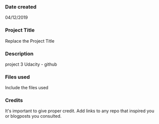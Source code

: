 ### Date created
04/12/2019

### Project Title
Replace the Project Title

### Description
project 3 Udacity - github

### Files used
Include the files used

### Credits
It's important to give proper credit. Add links to any repo that inspired you or blogposts you consulted.
